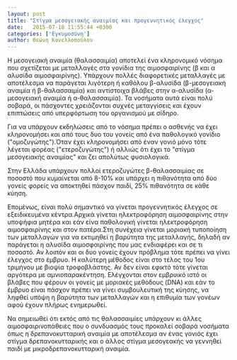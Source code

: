 ```yaml
---
layout: post
title: "Στίγμα μεσογειακής αναιμίας και προγεννητικός έλεγχος"
date:   2015-07-18 11:55:44 +0300
categories: ['Εγκυμοσύνη']
author: Θεώνη Κανελλοπούλου
---
```


Η μεσογειακή αναιμία (θαλασσαιμία) αποτελεί ένα κληρονομικό νόσημα που σχετίζεται με μεταλλαγές στα γονίδια της αιμοσφαιρίνης (β και α αλυσίδα αιμοσφαιρίνης). Υπάρχουν πολλές διαφορετικές μεταλλαγές με αποτέλεσμα να παράγεται λιγότερη ή καθόλου β-αλυσίδα (β-μεσογειακή αναιμία ή β-θαλασσαιμία) και αντίστοιχα βλάβες στην α-αλυσίδα (α-μεσογειακή αναιμία ή α-θαλασσαιμία). Τα νοσήματα αυτά είναι πολύ σοβαρά, οι πάσχοντες χρειάζονται συχνές μεταγγίσεις και έχουν επιπτώσεις από υπερφόρτωση του οργανισμού με σίδηρο.
<!--break-->

Για να υπάρχουν εκδηλώσεις από το νόσημα πρέπει ο ασθενής να έχει κληρονομήσει και από τους δυο του γονείς από ένα παθολογικό γονίδιο ("ομοζυγώτης").Όταν έχει κληρονομήσει από έναν γονιό μόνο τότε λέγεται φορέας ("ετεροζυγώτης") ή αλλιώς ότι έχει το "στίγμα μεσογειακής αναιμίας" και ζει απολύτως φυσιολογικά.

Στην Ελλάδα υπάρχουν πολλοί ετεροζυγώτες β-θαλασσαιμίας σε ποσοστό που κυμαίνεται από 8-10% και υπάρχει η πιθανότητα από δύο γονείς φορείς να αποκτηθεί πάσχον παιδί, 25% πιθανότητα σε κάθε κύηση.

Επομένως, είναι πολύ σημαντικό να γίνεται προγεννητικός έλεγχος σε εξειδικευμένα κέντρα.Αρχικά γίνεται ηλεκτροφόρηση αιμοσφαιρίνης στην υποψήφια μητέρα και εάν είνα παθολογική γίνεται ηλεκτροφόρηση αιμοσφαιρίνης και στον πατέρα.Στη συνέχεια γίνεται μοριακή τυποποίηση των μεταλλαγών για να εκτιμηθεί η βαρύτητα της μεταλλαγής, δηλαδή αν παράγεται η αλυσίδα αιμοσφαιρίνης που μας ενδιαφέρει και σε τι ποσοστό. Αν λοιπόν και οι δυο γονείς έχουν πρόβλημα τότε πρέπει να γίνει έλεγχος στο έμβρυο. Η καλύτερη μέθοδος είναι στο τέλος του 1ου τριμήνου με βιοψία τροφοβλάστης. Αν δεν είναι εφικτό τότε γίνεται αργότερα με αμνιοπαρακέντηση. Ελέγχονται στον εμβρυικό ιστό οι βλάβες που φέρουν οι γονείς με μοριακές μεθόδους (DNA) και εάν το έμβρυο είναι πάσχον πρέπει να γίνει συμβουλευτική της κύησης, να ληφθεί υπόψη η βαρύτητα των μεταλλαγών και η επιθυμία των γονέων αφού έχουν πλήρως ενημερωθεί.

Να σημειωθεί ότι εκτός από τις θαλασσαιμίες υπάρχουν κι άλλες αιμοσφαιρινοπάθειες που ο συνδυασμός τους προκαλεί σοβαρά νοσήματα όπως η δρεπανοκυτταρική αναιμία με αποτέλεσμα αν ένας γονιός έχει στίγμα δρεπανοκυτταρικής και ο άλλος στίγμα μεσογεακής να γεννηθεί παιδί με μικροδρεπανοκυτταρική αναιμία.

